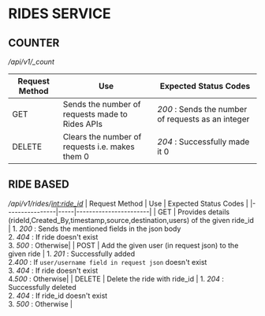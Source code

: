 # RIDES SERVICE

## **COUNTER**
*/api/v1/_count*

| Request Method | Use | Expected Status Codes |
|----------------|-----|-----------------------|
| GET | Sends the number of requests made to Rides APIs | *200* : Sends the number of requests as an integer |
| DELETE | Clears the number of requests i.e. makes them 0 | *204* : Successfully made it 0 |

## **RIDE BASED**
*/api/v1/rides/<int:ride_id>*
| Request Method | Use | Expected Status Codes |
|----------------|-----|-----------------------|
| GET | Provides details (rideId,Created_By,timestamp,source,destination,users) of the given ride_id | 1. *200* : Sends the mentioned fields in the json body <br/>2. *404* : If ride doesn't exist <br/>3. *500* : Otherwise|
| POST | Add the given user (in request json)  to the given ride | 1. *201* : Successfully added <br/>2.*400* : If ```user/username field in request json``` doesn't exist <br/>3. *404* : If ride doesn't exist <br/>4.*500* : Otherwise|
| DELETE | Delete the ride with ride_id | 1. *204* : Successfully deleted <br/> 2. *404* : If ride_id doesn't exist <br/> 3. *500* : Otherwise |

